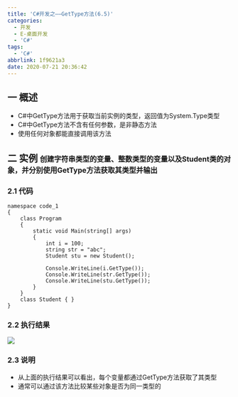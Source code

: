 ```yaml
---
title: 'C#开发之——GetType方法(6.5)'
categories:
  - 开发
  - E-桌面开发
  - 'C#'
tags:
  - 'C#'
abbrlink: 1f9621a3
date: 2020-07-21 20:36:42
---
```

## 一 概述

* C#中GetType方法用于获取当前实例的类型，返回值为System.Type类型
* C#中GetType方法不含有任何参数，是非静态方法
* 使用任何对象都能直接调用该方法

<!--more-->

## 二 实例 <font size=3>创建字符串类型的变量、整数类型的变量以及Student类的对象，并分别使用GetType方法获取其类型并输出</font>

### 2.1 代码

```
namespace code_1
{
    class Program
    {
        static void Main(string[] args)
        {
            int i = 100;
            string str = "abc";
            Student stu = new Student();
          
            Console.WriteLine(i.GetType());
            Console.WriteLine(str.GetType());
            Console.WriteLine(stu.GetType());
        }
    }
    class Student { }
}
```

### 2.2 执行结果

![][1]

### 2.3 说明

* 从上面的执行结果可以看出，每个变量都通过GetType方法获取了其类型
* 通常可以通过该方法比较某些对象是否为同一类型的



[1]:https://raw.githubusercontent.com/PGzxc/CDN/master/blog-image/csharp-class-gettype.png